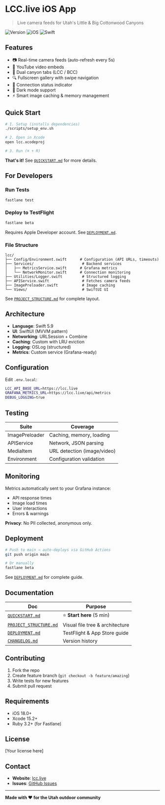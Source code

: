 # LCC.live iOS App

> Live camera feeds for Utah's Little & Big Cottonwood Canyons

![Version](https://img.shields.io/badge/version-1.0.0-blue)
![iOS](https://img.shields.io/badge/iOS-18.0+-blue)
![Swift](https://img.shields.io/badge/Swift-5.9-orange)

## Features

- 📷 Real-time camera feeds (auto-refresh every 5s)
- 🎥 YouTube video embeds
- 📱 Dual canyon tabs (LCC / BCC)
- 🔍 Fullscreen gallery with swipe navigation
- 📡 Connection status indicator
- 🌙 Dark mode support
- ⚡ Smart image caching & memory management

## Quick Start

```bash
# 1. Setup (installs dependencies)
./scripts/setup_env.sh

# 2. Open in Xcode
open lcc.xcodeproj

# 3. Run (⌘ + R)
```

**That's it!** See [`QUICKSTART.md`](QUICKSTART.md) for more details.

## For Developers

### Run Tests
```bash
fastlane test
```

### Deploy to TestFlight
```bash
fastlane beta
```
Requires Apple Developer account. See [`DEPLOYMENT.md`](DEPLOYMENT.md).

### File Structure

```
lcc/
├── Config/Environment.swift      # Configuration (API URLs, timeouts)
├── Services/                      # Backend services
│   ├── MetricsService.swift      # Grafana metrics
│   └── NetworkMonitor.swift      # Connection monitoring  
├── Utilities/Logger.swift         # Structured logging
├── APIService.swift               # Fetches camera feeds
├── ImagePreloader.swift           # Image caching
└── Views/                         # SwiftUI UI
```

See [`PROJECT_STRUCTURE.md`](PROJECT_STRUCTURE.md) for complete layout.

## Architecture

- **Language**: Swift 5.9
- **UI**: SwiftUI (MVVM pattern)
- **Networking**: URLSession + Combine
- **Caching**: Custom with LRU eviction
- **Logging**: OSLog (structured)
- **Metrics**: Custom service (Grafana-ready)

## Configuration

Edit `.env.local`:

```bash
LCC_API_BASE_URL=https://lcc.live
GRAFANA_METRICS_URL=https://lcc.live/api/metrics
DEBUG_LOGGING=true
```

## Testing

| Suite | Coverage |
|-------|----------|
| ImagePreloader | Caching, memory, loading |
| APIService | Network, JSON parsing |
| MediaItem | URL detection (image/video) |
| Environment | Configuration validation |

## Monitoring

Metrics automatically sent to your Grafana instance:
- API response times
- Image load times  
- User interactions
- Errors & warnings

**Privacy**: No PII collected, anonymous only.

## Deployment

```bash
# Push to main → auto-deploys via GitHub Actions
git push origin main

# Or manually
fastlane beta
```

See [`DEPLOYMENT.md`](DEPLOYMENT.md) for complete guide.

## Documentation

| Doc | Purpose |
|-----|---------|
| [`QUICKSTART.md`](QUICKSTART.md) | ⭐ **Start here** (5 min) |
| [`PROJECT_STRUCTURE.md`](PROJECT_STRUCTURE.md) | Visual file tree & architecture |
| [`DEPLOYMENT.md`](DEPLOYMENT.md) | TestFlight & App Store guide |
| [`CHANGELOG.md`](CHANGELOG.md) | Version history |

## Contributing

1. Fork the repo
2. Create feature branch (`git checkout -b feature/amazing`)
3. Write tests for new features
4. Submit pull request

## Requirements

- iOS 18.0+
- Xcode 15.2+
- Ruby 3.2+ (for Fastlane)

## License

[Your license here]

## Contact

- **Website**: [lcc.live](https://lcc.live)
- **Issues**: [GitHub Issues](https://github.com/your-username/lcc.live.ios/issues)

---

**Made with ❤️ for the Utah outdoor community**
